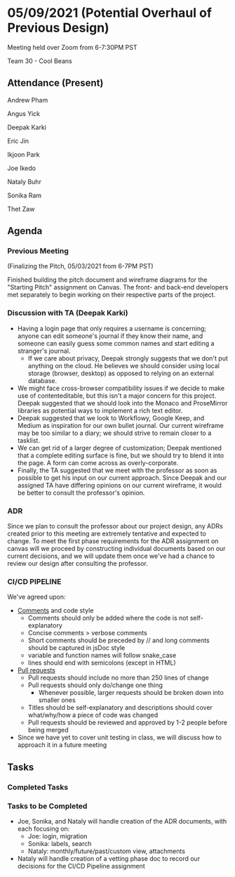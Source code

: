 # 05/09/2021 (Potential Overhaul of Previous Design)
Meeting held over Zoom from 6-7:30PM PST

Team 30 - Cool Beans
## Attendance (Present)
Andrew Pham

Angus Yick

Deepak Karki

Eric Jin

Ikjoon Park

Joe Ikedo

Nataly Buhr

Sonika Ram

Thet Zaw
##  Agenda
### Previous Meeting 

(Finalizing the Pitch, 05/03/2021 from 6-7PM PST)

Finished building the pitch document and wireframe diagrams for the "Starting Pitch" assignment on Canvas. The front- and back-end developers met separately to begin working on their respective parts of the project.

### Discussion with TA (Deepak Karki)
- Having a login page that only requires a username is concerning; anyone can edit someone's journal if they know their name, and someone can easily guess some common names and start editing a stranger's journal.
    - If we care about privacy, Deepak strongly suggests that we don't put anything on the cloud. He believes we should consider using local storage (browser, desktop) as opposed to relying on an external database.
- We might face cross-browser compatibility issues if we decide to make use of contenteditable, but this isn't a major concern for this project. Deepak suggested that we should look into the Monaco and ProseMirror libraries as potential ways to implement a rich text editor.
- Deepak suggested that we look to Workflowy, Google Keep, and Medium as inspiration for our own bullet journal. Our current wireframe may be too similar to a diary; we should strive to remain closer to a tasklist.
- We can get rid of a larger degree of customization; Deepak mentioned that a complete editing surface is fine, but we should try to blend it into the page. A form can come across as overly-corporate.
- Finally, the TA suggested that we meet with the professor as soon as possible to get his input on our current approach. Since Deepak and our assigned TA have differing opinions on our current wireframe, it would be better to consult the professor's opinion.

### ADR
Since we plan to consult the professor about our project design, any ADRs created prior to this meeting are extremely tentative and expected to change. To meet the first phase requirements for the ADR assignment on canvas will we proceed by constructing individual documents based on our current decisions, and we will update them once we've had a chance to review our design after consulting the professor.

### CI/CD PIPELINE
We've agreed upon:
- [Comments](https://itnext.io/what-makes-a-good-code-comment-5267debd2c24) and code style
    - Comments should only be added where the code is not self-explanatory
    - Concise comments > verbose comments
    - Short comments should be preceded by // and long comments should be captured in jsDoc style
    - variable and function names will follow snake_case
    - lines should end with semicolons (except in HTML)
- [Pull requests](https://medium.com/@hugooodias/the-anatomy-of-a-perfect-pull-request-567382bb6067#:~:text=Recap-,Pull%20request%20size,of%20250%20lines%20of%20change)
    - Pull requests should include no more than 250 lines of change
    - Pull requests should only do/change one thing
        - Whenever possible, larger requests should be broken down into smaller ones
    - Titles should be self-explanatory and descriptions should cover what/why/how a piece of code was changed
    - Pull requests should be reviewed and approved by 1-2 people before being merged
- Since we have yet to cover unit testing in class, we will discuss how to approach it in a future meeting

## Tasks

### Completed Tasks

### Tasks to be Completed
- Joe, Sonika, and Nataly will handle creation of the ADR documents, with each focusing on:
    - Joe: login, migration
    - Sonika: labels, search
    - Nataly: monthly/future/past/custom view, attachments
- Nataly will handle creation of a vetting phase doc to record our decisions for the CI/CD Pipeline assignment

